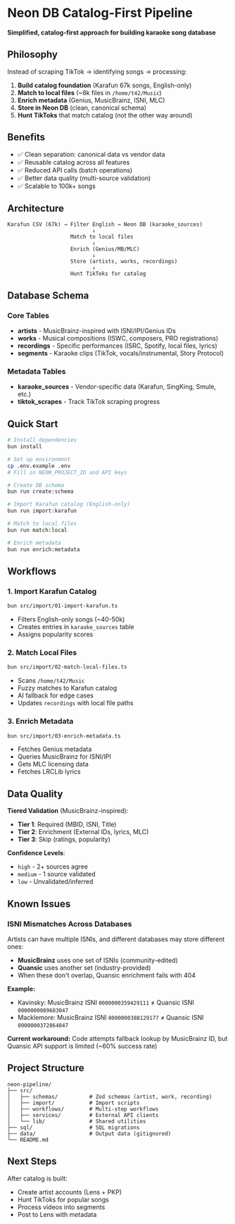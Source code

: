# Neon DB Catalog-First Pipeline

**Simplified, catalog-first approach for building karaoke song database**

## Philosophy

Instead of scraping TikTok → identifying songs → processing:

1. **Build catalog foundation** (Karafun 67k songs, English-only)
2. **Match to local files** (~8k files in `/home/t42/Music`)
3. **Enrich metadata** (Genius, MusicBrainz, ISNI, MLC)
4. **Store in Neon DB** (clean, canonical schema)
5. **Hunt TikToks** that match catalog (not the other way around)

## Benefits

- ✅ Clean separation: canonical data vs vendor data
- ✅ Reusable catalog across all features
- ✅ Reduced API calls (batch operations)
- ✅ Better data quality (multi-source validation)
- ✅ Scalable to 100k+ songs

## Architecture

```
Karafun CSV (67k) → Filter English → Neon DB (karaoke_sources)
                           ↓
                    Match to local files
                           ↓
                    Enrich (Genius/MB/MLC)
                           ↓
                    Store (artists, works, recordings)
                           ↓
                    Hunt TikToks for catalog
```

## Database Schema

### Core Tables
- **artists** - MusicBrainz-inspired with ISNI/IPI/Genius IDs
- **works** - Musical compositions (ISWC, composers, PRO registrations)
- **recordings** - Specific performances (ISRC, Spotify, local files, lyrics)
- **segments** - Karaoke clips (TikTok, vocals/instrumental, Story Protocol)

### Metadata Tables
- **karaoke_sources** - Vendor-specific data (Karafun, SingKing, Smule, etc.)
- **tiktok_scrapes** - Track TikTok scraping progress

## Quick Start

```bash
# Install dependencies
bun install

# Set up environment
cp .env.example .env
# Fill in NEON_PROJECT_ID and API keys

# Create DB schema
bun run create:schema

# Import Karafun catalog (English-only)
bun run import:karafun

# Match to local files
bun run match:local

# Enrich metadata
bun run enrich:metadata
```

## Workflows

### 1. Import Karafun Catalog
```bash
bun src/import/01-import-karafun.ts
```
- Filters English-only songs (~40-50k)
- Creates entries in `karaoke_sources` table
- Assigns popularity scores

### 2. Match Local Files
```bash
bun src/import/02-match-local-files.ts
```
- Scans `/home/t42/Music`
- Fuzzy matches to Karafun catalog
- AI fallback for edge cases
- Updates `recordings` with local file paths

### 3. Enrich Metadata
```bash
bun src/import/03-enrich-metadata.ts
```
- Fetches Genius metadata
- Queries MusicBrainz for ISNI/IPI
- Gets MLC licensing data
- Fetches LRCLib lyrics

## Data Quality

**Tiered Validation** (MusicBrainz-inspired):
- **Tier 1**: Required (MBID, ISNI, Title)
- **Tier 2**: Enrichment (External IDs, lyrics, MLC)
- **Tier 3**: Skip (ratings, popularity)

**Confidence Levels**:
- `high` - 2+ sources agree
- `medium` - 1 source validated
- `low` - Unvalidated/inferred

## Known Issues

### ISNI Mismatches Across Databases

Artists can have multiple ISNIs, and different databases may store different ones:
- **MusicBrainz** uses one set of ISNIs (community-edited)
- **Quansic** uses another set (industry-provided)
- When these don't overlap, Quansic enrichment fails with 404

**Example:**
- Kavinsky: MusicBrainz ISNI `0000000359429111` ≠ Quansic ISNI `0000000089683047`
- Macklemore: MusicBrainz ISNI `0000000388129177` ≠ Quansic ISNI `0000000372864847`

**Current workaround:** Code attempts fallback lookup by MusicBrainz ID, but Quansic API support is limited (~60% success rate)

## Project Structure

```
neon-pipeline/
├── src/
│   ├── schemas/          # Zod schemas (artist, work, recording)
│   ├── import/           # Import scripts
│   ├── workflows/        # Multi-step workflows
│   ├── services/         # External API clients
│   └── lib/              # Shared utilities
├── sql/                  # SQL migrations
├── data/                 # Output data (gitignored)
└── README.md
```

## Next Steps

After catalog is built:
- Create artist accounts (Lens + PKP)
- Hunt TikToks for popular songs
- Process videos into segments
- Post to Lens with metadata
